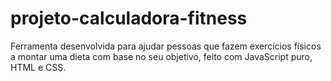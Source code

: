 # projeto-calculadora-fitness
 Ferramenta desenvolvida para ajudar pessoas que fazem exercícios físicos a montar uma dieta com base no seu objetivo, feito com JavaScript puro, HTML e CSS.
